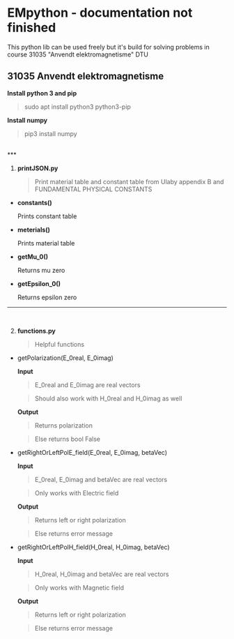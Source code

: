 # EMpython - documentation not finished 
This python lib can be used freely but it's build for solving problems in course 31035 "Anvendt elektromagnetisme" DTU


## 31035 Anvendt elektromagnetisme


**Install python 3 and pip**
 > sudo apt install python3 python3-pip

**Install numpy**
 > pip3 install numpy

</br>
***

1. **printJSON.py**

    > Print material table and constant table from Ulaby appendix B and FUNDAMENTAL PHYSICAL CONSTANTS
  
  - **constants()**

    Prints constant table
  
  - **meterials()**

    Prints material table

  - **getMu_0()**

    Returns mu zero

  - **getEpsilon_0()**

    Returns epsilon zero

***
</br>


2. **functions.py**

    > Helpful functions 

  - getPolarization(E_0real, E_0imag)

    **Input**
      > E_0real and E_0imag are real vectors

      > Should also work with H_0real and H_0imag as well
      
    **Output** 
      > Returns polarization

      > Else returns bool False
  
  - getRightOrLeftPolE_field(E_0real, E_0imag, betaVec)

     **Input**
      > E_0real, E_0imag and betaVec are real vectors

      > Only works with Electric field
      
    **Output** 
      > Returns left or right polarization

      > Else returns error message
  
  - getRightOrLeftPolH_field(H_0real, H_0imag, betaVec)

     **Input**
      > H_0real, H_0imag and betaVec are real vectors

      > Only works with Magnetic field
      
    **Output** 
      > Returns left or right polarization

      > Else returns error message
  

